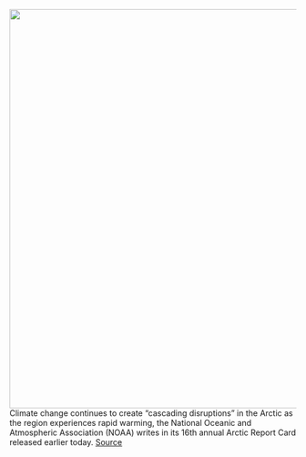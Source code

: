 <img src='https://cdn.vox-cdn.com/thumbor/7lXgUSGK_-3AMdPMsWfK1oqzVRM=/0x0:720x480/1200x800/filters:focal(303x183:417x297)/cdn.vox-cdn.com/uploads/chorus_image/image/70273793/NOAA-sea-ice-loss.0.jpg' width='700px' /><br/>
Climate change continues to create “cascading disruptions” in the Arctic as the region experiences rapid warming, the National Oceanic and Atmospheric Association (NOAA) writes in its 16th annual Arctic Report Card released earlier today.
<a href='https://www.theverge.com/2021/12/14/22834760/arctic-rising-temperatures-noaa-climate-change'> Source <a/>